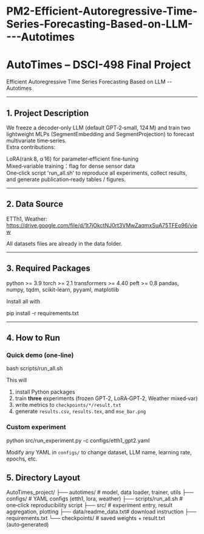 # PM2-Efficient-Autoregressive-Time-Series-Forecasting-Based-on-LLM----Autotimes
# AutoTimes – DSCI-498 Final Project
Efficient Autoregressive Time Series Forecasting Based on LLM -- Autotimes

---

## 1. Project Description  
We freeze a decoder‑only LLM (default GPT‑2‑small, 124 M) and train two lightweight MLPs (SegmentEmbedding and SegmentProjection) to forecast multivariate time‑series.  
Extra contributions:  

LoRA(rank 8, α 16) for parameter‑efficient fine‑tuning  
Mixed‑variable training：flag for dense sensor data  
One‑click script 'run_all.sh' to reproduce all experiments, collect results, and generate publication‑ready tables / figures.

---

## 2. Data Source  

ETTh1, Weather: https://drive.google.com/file/d/1t7jOkctNJ0rt3VMwZaqmxSuA75TFEo96/view

All datasets files are already in the data folder.

---

## 3. Required Packages  

python  >= 3.9
torch   >= 2.1
transformers >= 4.40
peft    >= 0.8
pandas, numpy, tqdm, scikit-learn, pyyaml, matplotlib

Install all with

pip install -r requirements.txt

---

## 4. How to Run  

### Quick demo (one‑line)

bash scripts/run_all.sh

This will

1. install Python packages  
2. train **three** experiments (frozen GPT‑2, LoRA‑GPT‑2, Weather mixed‑var)  
3. write metrics to `checkpoints/*/result.txt`  
4. generate `results.csv`, `results.tex`, and `mse_bar.png`

### Custom experiment

python src/run_experiment.py -c configs/etth1_gpt2.yaml

Modify any YAML in `configs/` to change dataset, LLM name, learning rate, epochs, etc.

## 5. Directory Layout  

AutoTimes_project/
├── autotimes/          # model, data loader, trainer, utils
├── configs/            # YAML configs (etth1, lora, weather)
├── scripts/run_all.sh  # one‑click reproducibility script
├── src/                # experiment entry, result aggregation, plotting
├── data/readme_data.txt# download instruction
├── requirements.txt
└── checkpoints/        # saved weights + result.txt (auto‑generated)


